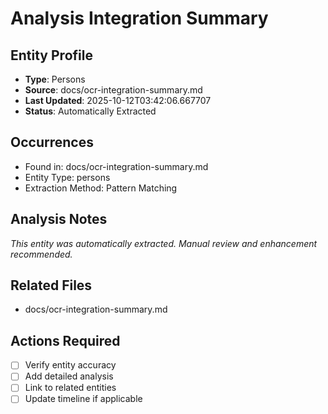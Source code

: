 # Analysis Integration Summary

## Entity Profile
- **Type**: Persons
- **Source**: docs/ocr-integration-summary.md
- **Last Updated**: 2025-10-12T03:42:06.667707
- **Status**: Automatically Extracted

## Occurrences
- Found in: docs/ocr-integration-summary.md
- Entity Type: persons
- Extraction Method: Pattern Matching

## Analysis Notes
*This entity was automatically extracted. Manual review and enhancement recommended.*

## Related Files
- docs/ocr-integration-summary.md

## Actions Required
- [ ] Verify entity accuracy
- [ ] Add detailed analysis
- [ ] Link to related entities
- [ ] Update timeline if applicable
